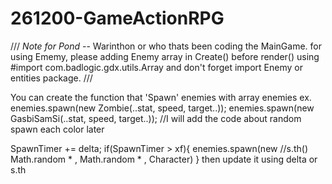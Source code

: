 # 261200-GameActionRPG

/// *Note for Pond* -- Warinthon or who thats been coding the MainGame.
for using Ememy, please adding Enemy array in Create() before render()
using #import com.badlogic.gdx.utils.Array and don't forget import Enemy or entities package. ///

You can create the function that 'Spawn' enemies with array enemies
ex.
  enemies.spawn(new Zombie(..stat, speed, target..));
  enemies.spawn(new GasbiSamSi(..stat, speed, target..)); //I will add the code about random spawn each color later

  SpawnTimer += delta;
  if(SpawnTimer > xf){
    enemies.spawn(new //s.th() Math.random * <ScreenWidth>, Math.random * <ScreenLength>, Character)
  }
  then update it using delta or s.th
